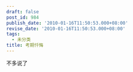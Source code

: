 ```yaml
---
draft: false
post_id: 984
publish_date: '2010-01-16T11:50:53.000+08:00'
revise_date: '2010-01-16T11:50:53.000+08:00'
tags:
  - 未分类
title: 考期忏悔
---
```


不多说了
